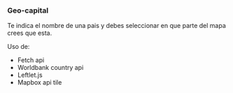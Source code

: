 ### Geo-capital

Te indica el nombre de una pais y debes seleccionar en que parte del mapa crees que esta.

Uso de: 

* Fetch api
* Worldbank country api
* Leftlet.js
* Mapbox api tile
